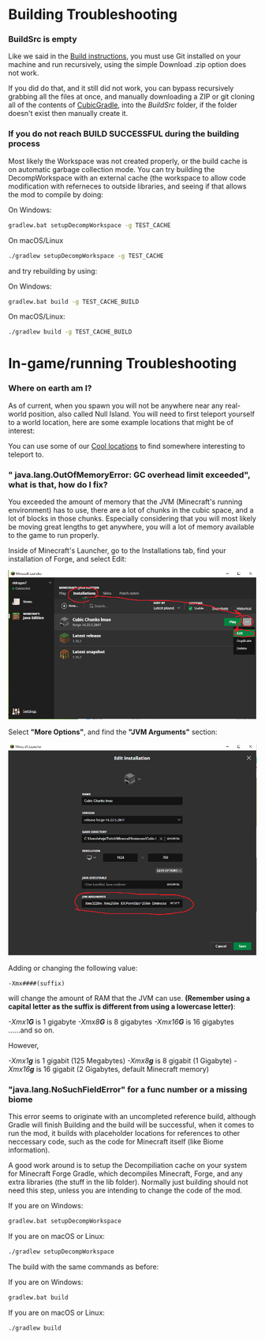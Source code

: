# Building Troubleshooting
### BuildSrc is empty
Like we said in the [Build instructions](BUILD_INSTRUCTIONS.md), you must use Git installed on your machine and run recursively, using the simple Download .zip option does not work.

If you did do that, and it still did not work, you can bypass recursively grabbing all the files at once, and manually downloading a ZIP or git cloning all of the contents of [CubicGradle](https://github.com/OpenCubicChunks/CubicGradle), into the *BuildSrc* folder, if the folder doesn't exist then manually create it.

### If you do not reach BUILD SUCCESSFUL during the building process
Most likely the Workspace was not created properly, or the build cache is on automatic garbage collection mode. You can try building the DecompWorkspace with an external cache (the workspace to allow code modification with referneces to outside libraries, and seeing if that allows the mod to compile by doing:

On Windows:

```bash
gradlew.bat setupDecompWorkspace -g TEST_CACHE
```
On macOS/Linux
```bash
./gradlew setupDecompWorkspace -g TEST_CACHE
```
and try rebuilding by using:

On Windows:

```bash
gradlew.bat build -g TEST_CACHE_BUILD
```
On macOS/Linux:
```bash
./gradlew build -g TEST_CACHE_BUILD
```



# In-game/running Troubleshooting

### Where on earth am I?
As of current, when you spawn you will not be anywhere near any real-world position, also called Null Island. You will need to first teleport yourself to a world location, here are some example locations that might be of interest:

You can use some of our [Cool locations](COOL_LOCATIONS.md) to find somewhere interesting to teleport to.

### " java.lang.OutOfMemoryError: GC overhead limit exceeded", what is that, how do I fix?
You exceeded the amount of memory that the JVM (Minecraft's running environment) has to use, there are a lot of chunks in the cubic space, and a lot of blocks in those chunks. Especially considering that you will most likely be moving great lengths to get anywhere, you will a lot of memory available to the game to run properly.

Inside of Minecraft's Launcher, go to the Installations tab, find your installation of Forge, and select Edit:

![Editing JVM](Pictures/InstallationsEdit.png)

Select **"More Options"**, and find the **"JVM Arguments"** section:

![Editing JVM](Pictures\EditJVMArgs.png)

Adding or changing the following value:

```
-Xmx####(suffix)
```
will change the amount of RAM that the JVM can use. **(Remember using a capital letter as the suffix is different from using a lowercase letter)**:

*-Xmx1**G*** is 1 gigabyte
*-Xmx8**G*** is 8 gigabytes
*-Xmx16**G*** is 16 gigabytes
......and so on.

However,

*-Xmx1**g*** is 1 gigabit (125 Megabytes)
*-Xmx8**g*** is 8 gigabit (1 Gigabyte)
*-Xmx16**g*** is 16 gigabit (2 Gigabytes, default Minecraft memory)

### "java.lang.NoSuchFieldError" for a func number or a missing biome
This error seems to originate with an uncompleted reference build, although Gradle will finish Building and the build will be successful, when it comes to run the mod, it builds with placeholder locations for references to other neccessary code, such as the code for Minecraft itself (like Biome information).

A good work around is to setup the Decompiliation cache on your system for Minecraft Forge Gradle, which decompiles Minecraft, Forge, and any extra libraries (the stuff in the lib folder). Normally just building should not need this step, unless you are intending to change the code of the mod.

If you are on Windows:
```bash
gradlew.bat setupDecompWorkspace
```
If you are on macOS or Linux:
```bash
./gradlew setupDecompWorkspace
```
The build with the same commands as before:

If you are on Windows:
```bash
gradlew.bat build
```
If you are on macOS or Linux:
```bash
./gradlew build
```
